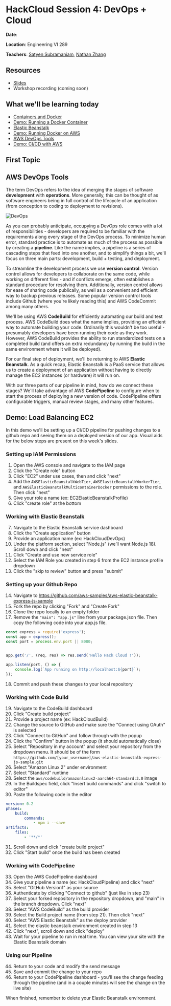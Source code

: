 
# HackCloud Session 4: DevOps + Cloud

**Date**: 

**Location**: Engineering VI 289

**Teachers**: [Satyen Subramaniam](https://github.com/SubramaniamSatyen), [Nathan Zhang](https://github.com/nathanzzhang)

## Resources

- [Slides](https://docs.google.com/presentation/d/1kzxU0wBjXY__MxoPIz92rYSou5qcdyTtQC6-lc1yRgU/edit?usp=sharing)
- Workshop recording (coming soon)

## What we'll be learning today

- [Containers and Docker](#todo)
- [Demo: Running a Docker Container](#todo)
- [Elastic Beanstalk](#todo)
- [Demo: Running Docker on AWS](#todo)
- [AWS DevOps Tools](#aws-devops-tools)
- [Demo: CI/CD with AWS](#demo-load-balancing-ec2)

## First Topic

## AWS DevOps Tools

The term DevOps refers to the idea of merging the stages of software **development** with **operations**. More generally, this can be thought of as software engineers being in full control of the lifecycle of an application (from conception to coding to deployment to revisions).  

![DevOps](https://github.com/uclaacm/hack-curriculum/assets/66653384/d6aa5632-c3b3-40b7-9082-e0dcda805735)

As you can probably anticipate, occupying a DevOps role comes with a lot of responsibilities - developers are required to be familiar with the requirements along every stage of the DevOps process. To minimize human error, standard practice is to automate as much of the process as possible by creating a **pipeline**. Like the name implies, a pipeline is a series of cascading steps that feed into one another, and to simplify things a bit, we'll focus on three main parts: development, build + testing, and deployment. 

To streamline the development process we use **version control**. Version control allows for developers to collaborate on the same code, while working on different files - and if conflicts emerge, often establishes a standard procedure for resolving them. Additionally, version control allows for ease of sharing code publically, as well as a convenient and efficient way to backup previous releases. Some popular version control tools include Github (where you're likely reading this) and AWS CodeCommit among many others.

We'll be using AWS **CodeBuild** for efficiently automating our build and test process. AWS CodeBuild does what the name implies, providing an efficient way to automate building your code. Ordinarily this wouldn't be too useful - presumably developers have been running their code as they work. However, AWS CodeBuild provides the ability to run standardized tests on a completed build (and offers an extra redundancy by running the build in the same environment where it will be deployed). 

For our final step of deployment, we'll be returning to AWS **Elastic Beanstalk**. As a quick recap, Elastic Beanstalk is a PaaS service that allows us to create a deployment of an application without having to directly manage the EC2 instances (or hardware) it will run on. 

With our three parts of our pipeline in mind, how do we connect these stages? We'll take advantage of AWS **CodePipeline** to configure when to start the process of deploying a new version of code. CodePipeline offers configurable triggers, manual review stages, and many other features. 

## Demo: Load Balancing EC2

In this demo we'll be setting up a CI/CD pipeline for pushing changes to a github repo and seeing them on a deployed version of our app. Visual aids for the below steps are present on this week's slides.

### Setting up IAM Permissions
1. Open the AWS console and navigate to the IAM page
2. Click the "Create role" button
3. Click "EC2" under use cases, then and click "next"
4. Add the `AWSElasticBeanstalkWebTier`, `AWSElasticBeanstalkWorkerTier`, and `AWSElasticBeanstalkMulticontainerDocker` permissions to the role. Then click "next"
5. Give your role a name (ex: EC2ElasticBeanstalkProfile)
6. Click "create role" at the bottom

### Working with Elastic Beanstalk
7. Navigate to the Elastic Beanstalk service dashboard
8. Click the "Create application" button
9. Provide an application name (ex: HackCloudDevOps)
10. Under the platform section, select "Node.js" (we’ll want Node.js 18). Scroll down and click "next"
11. Click "Create and use new service role"
12. Select the IAM Role you created in step 6 from the EC2 instance profile dropdown
13. Click the "skip to review" button and press "submit"

### Setting up your Github Repo
14. Navigate to https://github.com/aws-samples/aws-elastic-beanstalk-express-js-sample
15. Fork the repo by clicking "Fork" and "Create Fork"
16. Clone the repo locally to an empty folder
17. Remove the `"main": "app.js"` line from your package.json file. Then copy the following code into your app.js file.
```Javascript
const express = require('express');
const app = express();
const port = process.env.port || 8080;


app.get('/', (req, res) => res.send('Hello Hack Cloud !'));

app.listen(port, () => {
    console.log(`App running on http://localhost:${port}`);
});
```
18. Commit and push these changes to your local repository

### Working with Code Build
19. Navigate to the CodeBuild dashboard
20. Click "Create build project" 
21. Provide a project name (ex: HackCloudBuild)
22. Change the source to GitHub and make sure the "Connect using OAuth" is selected
23. Click "Connect to GitHub" and follow through with the popup
24. Click the "Confirm" button in the popup (it should automatically close)
25. Select "Repository in my account" and select your repository from the dropdown menu. It should be of the form `https://github.com/[your_username]/aws-elastic-beanstalk-express-js-sample.git`
26. Select "Amazon Linux 2" under environment
27. Select "Standard" runtime
28. Select the `aws/codebuild/amazonlinux2-aarch64-standard:3.0` image
29. In the Buildspec field, click "Insert build commands" and click "switch to editor"
30. Paste the following code in the editor

``` yaml
version: 0.2
phases:
    build:
        commands:
            - npm i --save
artifacts:
    files:
        - '**/*'
```
31. Scroll down and click "create build project"
32. Click "Start build" once the build has been created

### Working with CodePipeline
33. Open the AWS CodePipeline dashboard
34. Give your pipeline a name (ex: HackCloudPipeline) and click "next"
35. Select "GitHub Version1" as your source
36. Authenticate by clicking "Connect to github" (just like in step 23)
37. Select your forked repository in the repository dropdown, and "main" in the branch dropdown. Click "next"
38. Select "AWS CodeBuild" as the build provider
39. Select the Build project name (from step 21). Then click "next"
40. Select "AWS Elastic Beanstalk" as the deploy provider
41. Select the elastic beanstalk environment created in step 13
42. Click "next", scroll down and click "deploy"
43. Wait for your pipeline to run in real time. You can view your site with the Elastic Beanstalk domain


### Using our Pipeline
44. Return to your code and modify the send message
45. Save and commit the change to your repo
46. Return to your CodePipeline dashboard - you'll see the change feeding through the pipeline (and in a couple minutes will see the change on the live site)

When finished, remember to delete your Elastic Beanstalk environment.
